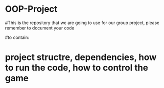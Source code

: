 # OOP-Project
#This is the repository that we are going to use for our group project, please remember to document your code

#to contain:
# project structre, dependencies, how to run the code, how to control the game
